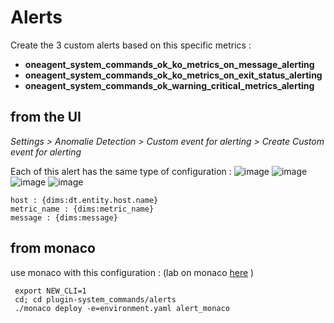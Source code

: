 # Alerts

Create the 3 custom alerts based on this specific metrics : 

- **oneagent_system_commands_ok_ko_metrics_on_message_alerting**
- **oneagent_system_commands_ok_ko_metrics_on_exit_status_alerting**
- **oneagent_system_commands_ok_warning_critical_metrics_alerting**

## from the UI 
*Settings > Anomalie Detection > Custom event for alerting > Create Custom event for alerting*  

Each of this alert has the same type of configuration : 
![image](https://user-images.githubusercontent.com/40337213/133106142-189e91af-c757-426d-ae53-b7f27c53d7ad.png)
![image](https://user-images.githubusercontent.com/40337213/133106233-96aa694e-1e2f-4aab-85e5-7348e7d36a57.png)
![image](https://user-images.githubusercontent.com/40337213/133106322-0d0b4e9e-88ae-4e25-995c-b74df39f8f3f.png)
![image](https://user-images.githubusercontent.com/40337213/133110325-49f4f32a-679e-48f2-a2a4-b055c56d70c6.png)

    host : {dims:dt.entity.host.name}
    metric_name : {dims:metric_name}
    message : {dims:message}

## from monaco

use monaco with this configuration : (lab on monaco [here](https://github.com/dynatrace-ace-services/easy-dynatrace-with-monaco/tree/main/00-install-Monaco) )
 
     export NEW_CLI=1
     cd; cd plugin-system_commands/alerts
     ./monaco deploy -e=environment.yaml alert_monaco
		
   
